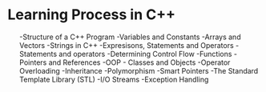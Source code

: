 <h1>Learning Process in C++</h1>

<ul>
-Structure of a C++ Program
-Variables and Constants
-Arrays and Vectors
-Strings in C++
-Expresisons, Statements and Operators 
-Statements and operators 
-Determining Control Flow 
-Functions 
-Pointers and References 
-OOP - Classes and Objects 
-Operator Overloading
-Inheritance 
-Polymorphism 
-Smart Pointers 
-The Standard Template Library (STL)
-I/O Streams 
-Exception Handling 
</ul>
